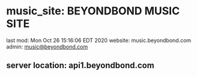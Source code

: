 # music_site: BEYONDBOND MUSIC SITE
last mod: Mon Oct 26 15:16:06 EDT 2020
website: music.beyondbond.com
admin: music@beyondbond.com
## server location: api1.beyondbond.com 
